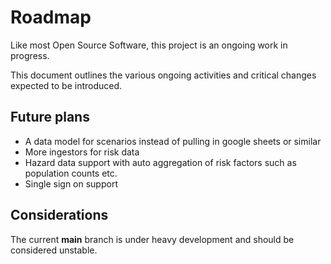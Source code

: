 [//]: # "GeoSight is UNICEF's geospatial web-based business intelligence platform."
[//]: # 
[//]: # "Contact : geosight-no-reply@unicef.org"
[//]: # 
[//]: # ".. note:: This program is free software; you can redistribute it and/or modify"
[//]: # "    it under the terms of the GNU Affero General Public License as published by"
[//]: # "    the Free Software Foundation; either version 3 of the License, or"
[//]: # "    (at your option) any later version."
[//]: # 
[//]: # "__author__ = 'irwan@kartoza.com'"
[//]: # "__date__ = '13/06/2023'"
[//]: # "__copyright__ = ('Copyright 2023, Unicef')"
[//]: # "__copyright__ = ('Copyright 2023, Unicef')"

# Roadmap

Like most Open Source Software, this project is an ongoing work in progress.

This document outlines the various ongoing activities and critical changes 
expected to be introduced.

## Future plans

- A data model for scenarios instead of pulling in google sheets or similar
- More ingestors for risk data
- Hazard data support with auto aggregation of risk factors such as population
  counts etc.
- Single sign on support

## Considerations

The current **main** branch is under heavy development and should be considered
unstable.
